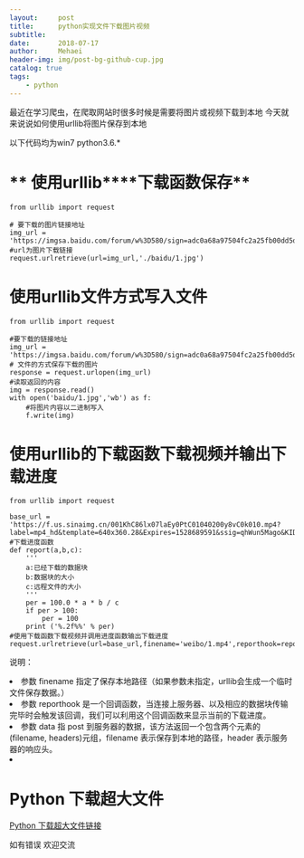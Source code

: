 ```yaml
---
layout:     post
title:      python实现文件下载图片视频
subtitle:   
date:       2018-07-17
author:     Mehaei
header-img: img/post-bg-github-cup.jpg
catalog: true
tags:
    - python
---
```

最近在学习爬虫，在爬取网站时很多时候是需要将图片或视频下载到本地 今天就来说说如何使用urllib将图片保存到本地

以下代码均为win7  python3.6.*

# ** 使用urllib****下载函数保存**

```
from urllib import request  
  
# 要下载的图片链接地址  
img_url = 'https://imgsa.baidu.com/forum/w%3D580/sign=adc0a68a97504fc2a25fb00dd5dfe7f0/873df8dcd100baa14fff6d394b10b912c9fc2e64.jpg'  
#url为图片下载链接   
request.urlretrieve(url=img_url,'./baidu/1.jpg')  
```

# **使用urllib文件方式写入文件**

```
from urllib import request
 
#要下载的链接地址
img_url = 'https://imgsa.baidu.com/forum/w%3D580/sign=adc0a68a97504fc2a25fb00dd5dfe7f0/873df8dcd100baa14fff6d394b10b912c9fc2e64.jpg'
# 文件的方式保存下载的图片
response = request.urlopen(img_url)
#读取返回的内容
img = response.read()
with open('baidu/1.jpg','wb') as f:
    #将图片内容以二进制写入
    f.write(img)
```

# **使用urllib的下载函数下载视频并输出下载进度**

```
from urllib import request
 
base_url = 'https://f.us.sinaimg.cn/001KhC86lx07laEy0PtC01040200y8vC0k010.mp4?label=mp4_hd&template=640x360.28&Expires=1528689591&ssig=qhWun5Mago&KID=unistore,video'
#下载进度函数
def report(a,b,c):
    '''
    a:已经下载的数据块
    b:数据块的大小
    c:远程文件的大小
    '''
    per = 100.0 * a * b / c
    if per > 100:
        per = 100
    print ('%.2f%%' % per)
#使用下载函数下载视频并调用进度函数输出下载进度
request.urlretrieve(url=base_url,finename='weibo/1.mp4',reporthook=report,data=None)
```

说明：

<li>
参数 finename 指定了保存本地路径（如果参数未指定，urllib会生成一个临时文件保存数据。）
</li>
<li>
参数 reporthook 是一个回调函数，当连接上服务器、以及相应的数据块传输完毕时会触发该回调，我们可以利用这个回调函数来显示当前的下载进度。
</li>
<li>
参数 data 指 post 到服务器的数据，该方法返回一个包含两个元素的(filename, headers)元组，filename 表示保存到本地的路径，header 表示服务器的响应头。 
</li>
<li>
 
</li>

# Python 下载超大文件

[Python 下载超大文件链接](https://www.cnblogs.com/mswei/p/11653504.html)

如有错误 欢迎交流
